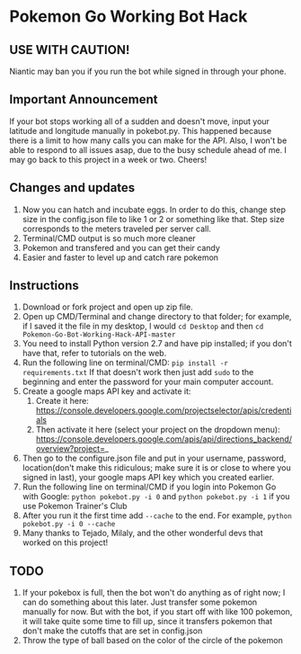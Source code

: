 # Pokemon Go Working Bot Hack


## USE WITH CAUTION!
Niantic may ban you if you run the bot while signed in through your phone.


## Important Announcement
If your bot stops working all of a sudden and doesn't move, input your latitude and longitude manually in pokebot.py. This happened because there is a limit to how many calls you can make for the API. Also, I won't be able to respond to all issues asap, due to the busy schedule ahead of me. I may go back to this project in a week or two. Cheers!


## Changes and updates
1. Now you can hatch and incubate eggs. In order to do this, change step size in the config.json file to like 1 or 2 or something like that. Step size corresponds to the meters traveled per server call.
2. Terminal/CMD output is so much more cleaner
3. Pokemon and transfered and you can get their candy
4. Easier and faster to level up and catch rare pokemon


## Instructions
1. Download or fork project and open up zip file.
2. Open up CMD/Terminal and change directory to that folder; for example, if I saved it the file in my desktop, I would `cd Desktop` and then `cd Pokemon-Go-Bot-Working-Hack-API-master`
3. You need to install Python version 2.7 and have pip installed; if you don't have that, refer to tutorials on the web.
4. Run the following line on terminal/CMD: `pip install -r requirements.txt` If that doesn't work then just add `sudo` to the beginning and enter the password for your main computer account.
5. Create a google maps API key and activate it:
    1. Create it here: https://console.developers.google.com/projectselector/apis/credentials
    2. Then activate it here (select your project on the dropdown menu): https://console.developers.google.com/apis/api/directions_backend/overview?project=_
6. Then go to the configure.json file and put in your username, password, location(don't make this ridiculous; make sure it is or close to where you signed in last), your google maps API key which you created earlier.
7. Run the following line on terminal/CMD if you login into Pokemon Go with Google: `python pokebot.py -i 0` and `python pokebot.py -i 1` if you use Pokemon Trainer's Club
8. After you run it the first time add `--cache` to the end. For example, `python pokebot.py -i 0 --cache`
9. Many thanks to Tejado, Milaly, and the other wonderful devs that worked on this project!


## TODO
1. If your pokebox is full, then the bot won't do anything as of right now; I can do something about this later. Just transfer some pokemon manually for now. But with the bot, if you start off with like 100 pokemon, it will take quite some time to fill up, since it transfers pokemon that don't make the cutoffs that are set in config.json
2. Throw the type of ball based on the color of the circle of the pokemon

